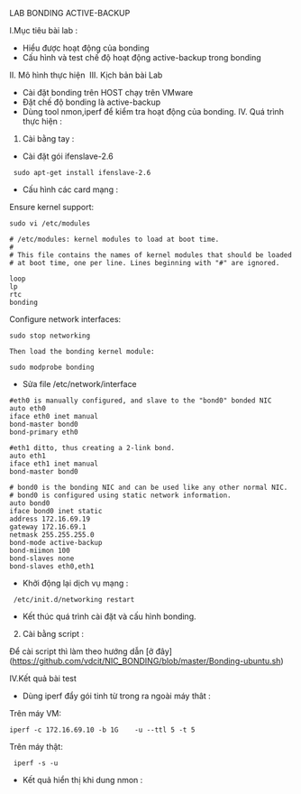 LAB BONDING ACTIVE-BACKUP

I.Mục tiêu bài lab :
 
  - Hiểu được hoạt động của bonding
  - Cấu hình và test  chế độ hoạt động active-backup trong bonding
  
II. Mô hình thực hiện
<img src="">
III. Kịch bản bài Lab
 - Cài đặt bonding trên HOST chạy trên VMware
 -  Đặt chế độ bonding là active-backup
 - Dùng tool nmon,iperf để kiểm tra hoạt động của bonding.
IV. Quá trình thực hiện :

 1. Cài bằng tay : 
 
- Cài đặt gói ifenslave-2.6
  
```
 sudo apt-get install ifenslave-2.6
```
- Cấu hình các card mạng :

Ensure kernel support:
```
sudo vi /etc/modules

# /etc/modules: kernel modules to load at boot time.
#
# This file contains the names of kernel modules that should be loaded
# at boot time, one per line. Lines beginning with "#" are ignored.

loop
lp
rtc
bonding
```

Configure network interfaces:
```
sudo stop networking

Then load the bonding kernel module:

sudo modprobe bonding
```
- Sửa file /etc/network/interface 
```
#eth0 is manually configured, and slave to the "bond0" bonded NIC
auto eth0
iface eth0 inet manual
bond-master bond0
bond-primary eth0

#eth1 ditto, thus creating a 2-link bond.
auto eth1
iface eth1 inet manual
bond-master bond0

# bond0 is the bonding NIC and can be used like any other normal NIC.
# bond0 is configured using static network information.
auto bond0
iface bond0 inet static
address 172.16.69.19
gateway 172.16.69.1
netmask 255.255.255.0
bond-mode active-backup
bond-miimon 100
bond-slaves none
bond-slaves eth0,eth1
```
- Khởi động lại dịch vụ mạng :

```
 /etc/init.d/networking restart
```
- Kết thúc quá trình cài đặt và cấu hình bonding.

2. Cài bằng script :

Để cài script thì làm theo hướng dẫn [ở đây] (https://github.com/vdcit/NIC_BONDING/blob/master/Bonding-ubuntu.sh)

IV.Kết quả bài test

- Dùng iperf đẩy gói tinh từ trong ra ngoài máy thât :

Trên máy VM:
```
iperf -c 172.16.69.10 -b 1G    -u --ttl 5 -t 5
```
Trên máy thật:

```
 iperf -s -u
```
- Kết quả hiển thị khi dung nmon :
<img src="">


































